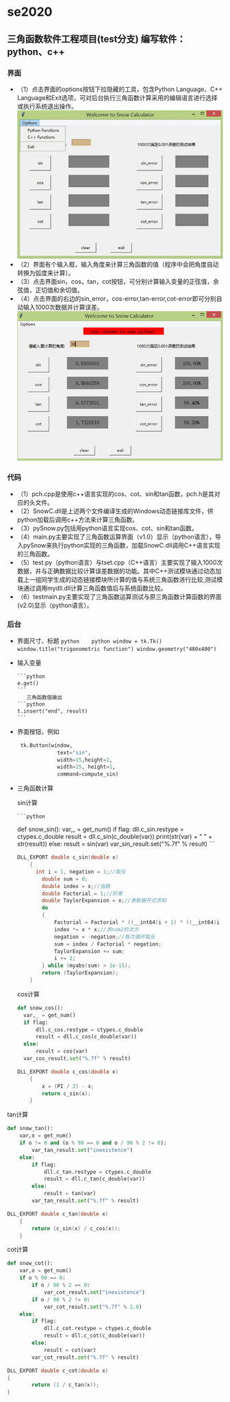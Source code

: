 # se2020
三角函数软件工程项目(test分支)
编写软件：python、c++
--
### 界面
* （1）点击界面的options按钮下拉隐藏的工具，包含Python Language、C++ Language和Exit选项，可对后台执行三角函数计算采用的编辑语言进行选择或执行系统退出操作。
![image](math/tu3.png)
* （2）界面有个输入框，输入角度来计算三角函数的值（程序中会把角度自动转换为弧度来计算）。  
* （3）点击界面sin，cos，tan，cot按钮，可分别计算输入变量的正弦值，余弦值，正切值和余切值。
* （4）点击界面的右边的sin_error，cos-error,tan-error,cot-error即可分别自动输入1000次数据并计算误差。
![image](math/tu4.png)




### 代码
* （1）pch.cpp是使用c++语言实现的cos、cot、sin和tan函数，pch.h是其对应的头文件。
* （2）SnowC.dll是上述两个文件编译生成的Windows动态链接库文件，供python加载后调用c++方法来计算三角函数。
* （3）pySnow.py包括用python语言实现cos、cot、sin和tan函数。
* （4）main.py主要实现了三角函数运算界面（v1.0）显示（python语言），导入pySnow来执行python实现的三角函数，加载SnowC.dll调用C++语言实现的三角函数。
* （5）test.py（python语言）与tset.cpp（C++语言）主要实现了输入1000次数据，并与正确数据比较计算误差数据的功能。其中C++测试模块通过动态加载上一组同学生成的动态链接模块所计算的值与系统三角函数进行比较,测试模块通过调用mydll.dll计算三角函数值后与系统函数比较。
* （6）testmain.py主要实现了三角函数运算测试与原三角函数计算函数的界面(v2.0)显示（python语言）。
### 后台
* 界面尺寸、标题
      ```python   
      python window = tk.Tk()
      window.title("trigonometric function")
      window.geometry("480x400")
      ```
         
* 输入变量
         
      ```python
      e.get()   
      ```
         三角函数值输出
      ```python
      t.insert("end", result)
      ```
         
* 界面按钮，例如
     
     ```python
      tk.Button(window,
                  text="sin",
                  width=15,height=2,
                  width=15, height=1,
                  command=compute_sin)
     ```
     
     
     
* 三角函数计算

  sin计算
  
      ```python
  def snow_sin():
  	var,_ = get_num()
  	if flag:
  		dll.c_sin.restype = ctypes.c_double
  		result = dll.c_sin(c_double(var))
  		print(str(var) + " " + str(result))
  	else:
  		result = sin(var)
  	var_sin_result.set("%.7f" % result)
      ```
  
  
  
  ```c++
  DLL_EXPORT double c_sin(double x)
      {
        int i = 1, negation = 1;//取反
          double sum = 0;
          double index = x;//指数
          double Factorial = 1;//阶乘
          double TaylorExpansion = x;//泰勒展开式求和
          do
          {
              Factorial = Factorial * ((__int64)i + 1) * ((__int64)i + 2);//求阶乘
              index *= x * x;//求num2的次方
              negation = -negation;//每次循环取反
              sum = index / Factorial * negation;
              TaylorExpansion += sum;
              i += 2;
          } while (myabs(sum) > 1e-15);
          return (TaylorExpansion);
      }
  ```
  
  
  
  cos计算
  
  ```python
  def snow_cos():
  	var,_ = get_num()
  	if flag:
  		dll.c_cos.restype = ctypes.c_double
  		result = dll.c_cos(c_double(var))
  	else:
  		result = cos(var)
  	var_cos_result.set("%.7f" % result)
  ```
  
  
  
  ```c++
  DLL_EXPORT double c_cos(double x)
      {
          x = (PI / 2) - x;
          return c_sin(x);
      }
  ```
  



tan计算

```python
def snow_tan():
	var,o = get_num()
	if o != 0 and (o % 90 == 0 and o / 90 % 2 != 0):
		var_tan_result.set("inexistence")
	else:
		if flag:
			dll.c_tan.restype = ctypes.c_double
			result = dll.c_tan(c_double(var))
		else:
			result = tan(var)
		var_tan_result.set("%.7f" % result)
```



```c++
DLL_EXPORT double c_tan(double x)
    {
        return (c_sin(x) / c_cos(x));
    }
```



cot计算

```python
def snow_cot():
	var,o = get_num()
	if o % 90 == 0:
		if o / 90 % 2 == 0:
			var_cot_result.set("inexistence")
		if o / 90 % 2 != 0:
			var_cot_result.set("%.7f" % 1.0)
	else:
		if flag:
			dll.c_cot.restype = ctypes.c_double
			result = dll.c_cot(c_double(var))
		else:
			result = cot(var)
		var_cot_result.set("%.7f" % result)
```



```c++
DLL_EXPORT double c_cot(double x)
{
        return (1 / c_tan(x));
}
```

